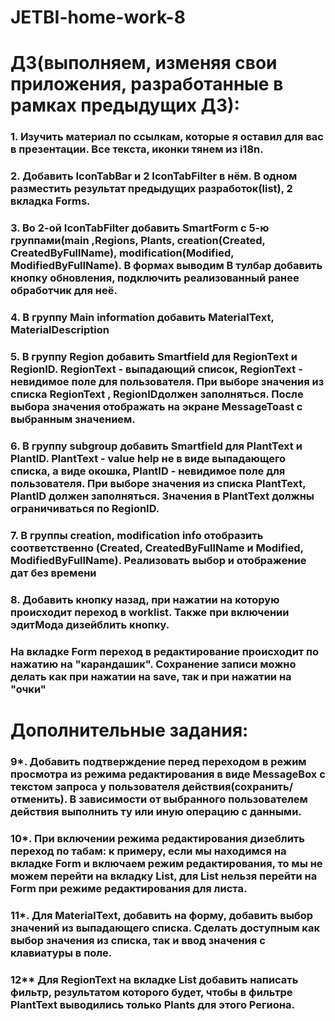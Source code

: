 # JETBI-home-work-8
# ДЗ(выполняем, изменяя свои приложения, разработанные в рамках предыдущих ДЗ):
### 1. Изучить материал по ссылкам, которые я оставил для вас в презентации. Все текста, иконки тянем из i18n.
### 2. Добавить IconTabBar и 2 IconTabFilter в нём. В одном разместить результат предыдущих разработок(list), 2 вкладка Forms.
### 3. Во 2-ой IconTabFilter добавить SmartForm с 5-ю группами(main ,Regions, Plants, creation(Created, CreatedByFullName), modification(Modified, ModifiedByFullName). В формах выводим  В тулбар добавить кнопку обновления, подключить реализованный ранее обработчик для неё.
### 4. В группу Main information  добавить MaterialText, MaterialDescription
### 5. В группу Region добавить Smartfield для RegionText и RegionID. RegionText - выпадающий список, RegionText - невидимое поле для пользователя. При выборе значения из списка RegionText , RegionIDдолжен заполняться. После выбора значения отображать на экране MessageToast с выбранным значением.
### 6. В группу subgroup добавить Smartfield для PlantText и PlantID. PlantText - value help не в виде выпадающего списка, а виде окошка, PlantID - невидимое поле для пользователя. При выборе значения из списка PlantText, PlantID должен заполняться. Значения в PlantText должны ограничиваться по RegionID.
### 7. В группы creation, modification info отобразить соответственно (Created, CreatedByFullName и Modified, ModifiedByFullName). Реализовать выбор и отображение дат без времени
### 8. Добавить кнопку назад, при нажатии на которую происходит переход в worklist. Также при включении эдитМода дизейблить кнопку.
### На вкладке Form переход в редактирование происходит по нажатию на "карандашик". Сохранение записи можно делать как при нажатии на save, так и при нажатии на "очки"

# Дополнительные задания: <br>
### 9*. Добавить подтверждение перед переходом в режим просмотра из режима редактирования в виде MessageBox с текстом запроса у пользователя действия(сохранить/отменить). В зависимости от выбранного пользователем действия выполнить ту или иную операцию с данными. 
### 10*. При включении режима редактирования дизеблить переход по табам: к примеру, если мы находимся на вкладке Form и включаем режим редактирования, то мы не можем перейти на вкладку List, для List нельзя перейти на Form при режиме редактирования для листа.
### 11*. Для MaterialText, добавить на форму, добавить выбор значений из выпадающего списка. Сделать доступным как выбор значения из списка, так и ввод значения с клавиатуры в поле.
### 12** Для RegionText на вкладке List добавить написать фильтр, результатом которого будет, чтобы в фильтре PlantText выводились только Plants для этого Региона.
